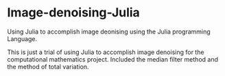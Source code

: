 # Image-denoising-Julia
Using Julia to accomplish image deonising using the Julia programming Language.

This is just a trial of using Julia to accomplish image denoising for the computational mathematics project.
Included the median filter method and the method of total variation.
